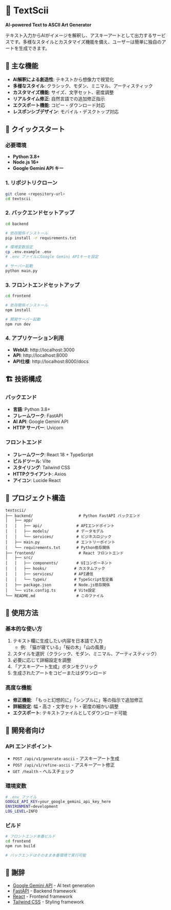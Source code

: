 # 🎨 TextScii

**AI-powered Text to ASCII Art Generator**

テキスト入力からAIがイメージを解釈し、アスキーアートとして出力するサービスです。多様なスタイルとカスタマイズ機能を備え、ユーザーは簡単に独自のアートを生成できます。

## 🌟 主な機能

- **AI解釈による創造性**: テキストから想像力で視覚化
- **多様なスタイル**: クラシック、モダン、ミニマル、アーティスティック
- **カスタマイズ機能**: サイズ、文字セット、密度調整
- **リアルタイム修正**: 自然言語での追加修正指示
- **エクスポート機能**: コピー・ダウンロード対応
- **レスポンシブデザイン**: モバイル・デスクトップ対応

## 🚀 クイックスタート

### 必要環境
- **Python 3.8+**
- **Node.js 16+**
- **Google Gemini API キー**

### 1. リポジトリクローン
```bash
git clone <repository-url>
cd textscii
```

### 2. バックエンドセットアップ
```bash
cd backend

# 依存関係インストール
pip install -r requirements.txt

# 環境変数設定
cp .env.example .env
# .env ファイルにGoogle Gemini APIキーを設定

# サーバー起動
python main.py
```

### 3. フロントエンドセットアップ
```bash
cd frontend

# 依存関係インストール
npm install

# 開発サーバー起動
npm run dev
```

### 4. アプリケーション利用
- **WebUI**: http://localhost:3000
- **API**: http://localhost:8000
- **API仕様**: http://localhost:8000/docs

## 🏗️ 技術構成

### バックエンド
- **言語**: Python 3.8+
- **フレームワーク**: FastAPI
- **AI API**: Google Gemini API
- **HTTP サーバー**: Uvicorn

### フロントエンド
- **フレームワーク**: React 18 + TypeScript
- **ビルドツール**: Vite
- **スタイリング**: Tailwind CSS
- **HTTPクライアント**: Axios
- **アイコン**: Lucide React

## 📁 プロジェクト構造

```
textscii/
├── backend/                    # Python FastAPI バックエンド
│   ├── app/
│   │   ├── api/               # APIエンドポイント
│   │   ├── models/            # データモデル
│   │   └── services/          # ビジネスロジック
│   ├── main.py                # エントリーポイント
│   └── requirements.txt       # Python依存関係
├── frontend/                   # React フロントエンド
│   ├── src/
│   │   ├── components/        # UIコンポーネント
│   │   ├── hooks/            # カスタムフック
│   │   ├── services/         # API通信
│   │   └── types/            # TypeScript型定義
│   ├── package.json          # Node.js依存関係
│   └── vite.config.ts        # Vite設定
└── README.md                  # このファイル
```

## 🎯 使用方法

### 基本的な使い方
1. テキスト欄に生成したい内容を日本語で入力
   - 例: 「猫が寝ている」「桜の木」「山の風景」
2. スタイルを選択（クラシック、モダン、ミニマル、アーティスティック）
3. 必要に応じて詳細設定を調整
4. 「アスキーアート生成」ボタンをクリック
5. 生成されたアートをコピーまたはダウンロード

### 高度な機能
- **修正機能**: 「もっと幻想的に」「シンプルに」等の指示で追加修正
- **詳細設定**: 幅・高さ・文字セット・密度の細かい調整
- **エクスポート**: テキストファイルとしてダウンロード可能

## 🔧 開発者向け

### API エンドポイント
- `POST /api/v1/generate-ascii` - アスキーアート生成
- `POST /api/v1/refine-ascii` - アスキーアート修正
- `GET /health` - ヘルスチェック

### 環境変数
```bash
# .env ファイル
GOOGLE_API_KEY=your_google_gemini_api_key_here
ENVIRONMENT=development
LOG_LEVEL=INFO
```

### ビルド
```bash
# フロントエンド本番ビルド
cd frontend
npm run build

# バックエンドはそのまま本番環境で実行可能
```


## 🙏 謝辞

- [Google Gemini API](https://ai.google.dev/) - AI text generation
- [FastAPI](https://fastapi.tiangolo.com/) - Backend framework
- [React](https://reactjs.org/) - Frontend framework
- [Tailwind CSS](https://tailwindcss.com/) - Styling framework